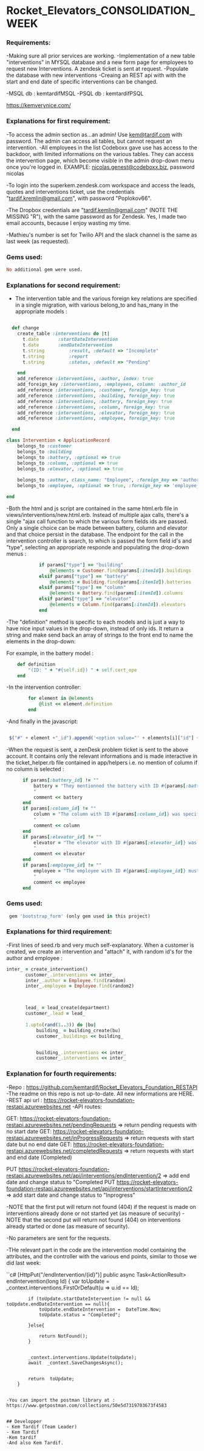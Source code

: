 # Rocket_Elevators_CONSOLIDATION_WEEK

### Requirements:

-Making sure all prior services are working.
-Implementation of a new table "interventions" in MYSQL database and a new form page for employees to request new Interventions. A zendesk ticket is sent at request.
-Populate the database with new interventions
-Creaing an REST api with with the start and end date of specific interventions can be changed.

-MSQL db : kemtardifMSQL
-PSQL db : kemtardifPSQL

https://kemverynice.com/

### Explanations for first requirement:

-To access the admin section as...an admin! Use kem@tardif.com with password. The admin can access all tables, but cannot request an intervention. 
-All employees in the list Codeboxx gave use has access to the backdoor, with limited informations on the various tables. They can access
the intervention page, which become visible in the admin drop-down menu once you're logged in. EXAMPLE: nicolas.genest@codeboxx.biz, password nicolas

-To login into the superkem.zendesk.com workspace and access the leads, quotes and interventions ticket, use the credentials "tardif.kremlin@gmail.com", 
with password "Poplokov66".

-The Dropbox credentials are "tardif.kemlin@gmail.com" (NOTE THE MISSING "R"), with the same password as for Zendesk. Yes, I made two email accounts, because I 
enjoy wasting my time.

-Mathieu's number is set for Twilio API and the slack channel is the same as last week (as requested).


### Gems used:

```ruby 
No additional gem were used.
```

### Explanations for second requirement:

- The intervention table and the various foreign key relations are specified in a single migration, with various belong_to and has_many in the appropriate models :

```ruby

  def change
    create_table :interventions do |t|
      t.date       :startDateIntervention
      t.date       :endDateIntervention
      t.string         :result, :default => "Incomplete"
      t.string         :report
      t.string         :status, :default => "Pending"

    end
    add_reference :interventions, :author, index: true
    add_foreign_key :interventions, :employees, column: :author_id
    add_reference :interventions, :customer, foreign_key: true
    add_reference :interventions, :building, foreign_key: true
    add_reference :interventions, :battery, foreign_key: true
    add_reference :interventions, :column, foreign_key: true
    add_reference :interventions, :elevator, foreign_key: true
    add_reference :interventions, :employee, foreign_key: true

  end
```

```ruby
class Intervention < ApplicationRecord
    belongs_to :customer
    belongs_to :building
    belongs_to :battery, :optional => true
    belongs_to :column, :optional => true
    belongs_to :elevator, :optional => true
    
    belongs_to :author, class_name: "Employee", :foreign_key => 'author_id'
    belongs_to :employee, :optional => true, :foreign_key => 'employee_id'

end
```

-Both the html and js script are contained in the same html.erb file in views/interventions/new.html.erb. Instead of multiple ajax calls,  there's a single "ajax call function to which the various form fields ids are passed. Only a single choice can be made between battery, column and elevator and that choice persist in the database. The endpoint for the call in the intervention controller is search, to which is passed the form field id's and "type", selecting an appropriate responde and populating the drop-down menus :

```ruby
            if params["type"] == "building"
                @elements = Customer.find(params[:itemId]).buildings
            elsif params["type"] == "battery"
                @elements = Building.find(params[:itemId]).batteries
            elsif params["type"] == "column"
                @elements = Battery.find(params[:itemId]).columns
            elsif params["type"] == "elevator"
                @elements = Column.find(params[:itemId]).elevators
            end
```

-The "definition" method is specific to each models and is just a way to have nice input values in the drop-down, instead of only ids. It return a string and make send back an array of strings to the front end to name the elements in the drop-down:

For example, in the battery model :

```ruby
    def definition
        "(ID: " + "#{self.id}) " + self.cert_ope
    end
```

-In the intervention controller:

```ruby
        for element in @elements
            @list << element.definition
        end
```
-And finally in the javascript:

```javascript

 $("#" + element +"_id").append('<option value="' + elements[i]["id"] + '">' + list[i] + '</option>');
 ```
  
  -When the request is sent, a zenDesk problem ticket is sent to the above account. It contains only the relevant informations and is made interactive in the ticket_helper.rb file contained in app/helpers i.e. no mention of column if no column is selected :
  
  ```ruby
  		if params[:battery_id] != ""
			battery = "They mentionned the battery with ID #{params[:battery_id]}.
			"
			comment << battery
		end
		if params[:column_id] != ""
			column = "The column with ID #{params[:column_id]} was specified.
			"
			comment << column
		end
		if params[:elevator_id] != ""
			elevator = "The elevator with ID #{params[:elevator_id]} was selected.
			"
			comment << elevator
		end
		if params[:employee_id] != ""
			employee = "The employee with ID #{params[:employee_id]} must be contacted.
			"
			comment << employee
		end
  ```
  
  ### Gems used:

```ruby 
 gem 'bootstrap_form' (only gem used in this project)
```
  
  ### Explanations for third requirement:
  
 -First lines of seed.rb and very much self-explanatory. When a customer is created, we create an intervention and "attach" it, with random id's for the author and employee :
 
 ```ruby
 inter_ = create_intervention()
        customer_.interventions << inter_
        inter_.author = Employee.find(random)
        inter_.employee = Employee.find(random2)



        lead_ = lead_create(department)
        customer_.lead = lead_
        
        1.upto(rand(1..3)) do |bu|
            building_ = building_create(bu)
            customer_.buildings << building_


            building_.interventions << inter_
            customer_.interventions << inter_

 ```
 
 ### Explanation for fourth requirements:
 
 -Repo : https://github.com/kemtardif/Rocket_Elevators_Foundation_RESTAPI
 -The readme on this repo is not up-to-date. All new informations are HERE.
 -REST api url : https://rocket-elevators-foundation-restapi.azurewebsites.net
 -API routes:
 
 GET: https://rocket-elevators-foundation-restapi.azurewebsites.net/pendingRequests => return pending requests with no start date
GET: https://rocket-elevators-foundation-restapi.azurewebsites.net/inProgressRequests => return requests with start date but no end date
GET: https://rocket-elevators-foundation-restapi.azurewebsites.net/completedRequests => return requests with start and end date (Completed)

PUT https://rocket-elevators-foundation-restapi.azurewebsites.net/api/interventions/endIntervention/2 => add end date and change status to "Completed
PUT https://rocket-elevators-foundation-restapi.azurewebsites.net/api/interventions/startIntervention/2 => add start date and change status to "Inprogress"

-NOTE that the first put will return not found (404) if the request is made on interventions already done or not started yet (as measure of security)
-NOTE that the second put will return not found (404) on interventions already started or done (as measure of security).

-No parameters are sent for the requests.

-THe relevant part in the code are the intervention model containing the attributes, and the controller with the various end points, similar to those we did last week:

``c#
        [HttpPut("/endIntervention/{id}")]
        public async Task<ActionResult<Intervention>> endIntervention(long Id)
        {
            var toUpdate = _context.interventions.FirstOrDefault(u => u.id == Id);

            if (toUpdate.startDateIntervention != null &&  toUpdate.endDateIntervention == null){
                toUpdate.endDateIntervention =  DateTime.Now;
                toUpdate.status = "Completed";

            }else{

                return NotFound();
            }


            _context.interventions.Update(toUpdate);
            await  _context.SaveChangesAsync();


            return  toUpdate;
        }
```

-You can import the postman library at : https://www.getpostman.com/collections/50e5d7319703673f4583


## Developper
- Kem Tardif (Team Leader)
- Kem Tardif
-Kem tardif
-And also Kem Tardif.

